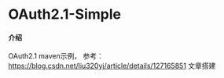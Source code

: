 # OAuth2.1-Simple

#### 介绍
OAuth2.1 maven示例，
参考： https://blog.csdn.net/liu320yj/article/details/127165851 文章搭建 
